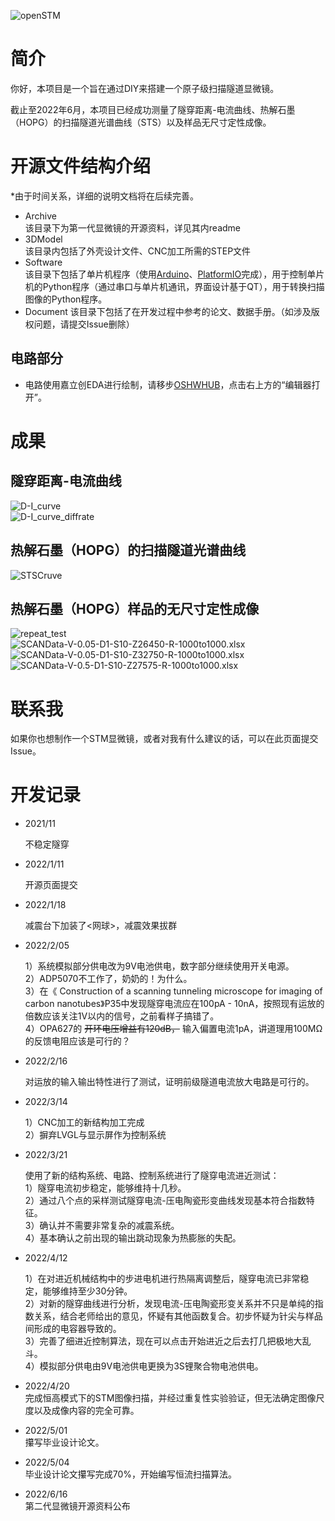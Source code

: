 ![openSTM](Archive/openSTM.jpg)

# 简介

你好，本项目是一个旨在通过DIY来搭建一个原子级扫描隧道显微镜。  

截止至2022年6月，本项目已经成功测量了隧穿距离-电流曲线、热解石墨（HOPG）的扫描隧道光谱曲线（STS）以及样品无尺寸定性成像。  


# 开源文件结构介绍

*由于时间关系，详细的说明文档将在后续完善。  

- Archive  
  该目录下为第一代显微镜的开源资料，详见其内readme  
- 3DModel  
  该目录内包括了外壳设计文件、CNC加工所需的STEP文件  
- Software  
  该目录下包括了单片机程序（使用[Arduino](https://www.arduino.cc/)、[PlatformIO](https://platformio.org/)完成），用于控制单片机的Python程序（通过串口与单片机通讯，界面设计基于QT），用于转换扫描图像的Python程序。
- Document
  该目录下包括了在开发过程中参考的论文、数据手册。（如涉及版权问题，请提交Issue删除）

## 电路部分
- 电路使用嘉立创EDA进行绘制，请移步[OSHWHUB](https://oshwhub.com/Dimsmary/4ieRpV8S00kGn1MTpsc4MyZat8MwQPzn)，点击右上方的“编辑器打开”。

# 成果
## 隧穿距离-电流曲线
![D-I_curve](readme_image/D-I_curve.png)  
![D-I_curve_diffrate](readme_image/D-I_curve_diffrate.png)  

## 热解石墨（HOPG）的扫描隧道光谱曲线
![STSCruve](readme_image/STSCruve.png)

## 热解石墨（HOPG）样品的无尺寸定性成像
![repeat_test](readme_image/repeat_test.png)  
![SCANData-V-0.05-D1-S10-Z26450-R-1000to1000.xlsx](readme_image/SCANData-V-0.05-D1-S10-Z26450-R-1000to1000.xlsx.bmp)  
![SCANData-V-0.05-D1-S10-Z32750-R-1000to1000.xlsx](readme_image/SCANData-V-0.05-D1-S10-Z32750-R-1000to1000.xlsx.bmp)  
![SCANData-V-0.5-D1-S10-Z27575-R-1000to1000.xlsx](readme_image/SCANData-V-0.5-D1-S10-Z27575-R-1000to1000.xlsx.bmp)  


# 联系我

  如果你也想制作一个STM显微镜，或者对我有什么建议的话，可以在此页面提交Issue。

# 开发记录

- 2021/11

  不稳定隧穿

- 2022/1/11

  开源页面提交

- 2022/1/18

  减震台下加装了<网球>，减震效果拔群

- 2022/2/05

  1）系统模拟部分供电改为9V电池供电，数字部分继续使用开关电源。  
  2）ADP5070不工作了，奶奶的！为什么。  
  3）在《 Construction of a scanning tunneling microscope for imaging of carbon nanotubes》P35中发现隧穿电流应在100pA - 10nA，按照现有运放的倍数应该关注1V以内的信号，之前看样子搞错了。  
  4）OPA627的 ~~开环电压增益有120dB，~~ 输入偏置电流1pA，讲道理用100MΩ的反馈电阻应该是可行的？  

- 2022/2/16  

  对运放的输入输出特性进行了测试，证明前级隧道电流放大电路是可行的。
    
- 2022/3/14  

  1）CNC加工的新结构加工完成  
  2）摒弃LVGL与显示屏作为控制系统  

- 2022/3/21  
  
  使用了新的结构系统、电路、控制系统进行了隧穿电流进近测试：  
  1）隧穿电流初步稳定，能够维持十几秒。  
  2）通过八个点的采样测试隧穿电流-压电陶瓷形变曲线发现基本符合指数特征。  
  3）确认并不需要非常复杂的减震系统。  
  4）基本确认之前出现的输出跳动现象为热膨胀的失配。

- 2022/4/12  

  1）在对进近机械结构中的步进电机进行热隔离调整后，隧穿电流已非常稳定，能够维持至少30分钟。  
  2）对新的隧穿曲线进行分析，发现电流-压电陶瓷形变关系并不只是单纯的指数关系，结合老师给出的意见，怀疑有其他函数复合。初步怀疑为针尖与样品间形成的电容器导致的。  
  3）完善了细进近控制算法，现在可以点击开始进近之后去打几把极地大乱斗。  
  4）模拟部分供电由9V电池供电更换为3S锂聚合物电池供电。
  
- 2022/4/20  
  完成恒高模式下的STM图像扫描，并经过重复性实验验证，但无法确定图像尺度以及成像内容的完全可靠。

- 2022/5/01  
  攥写毕业设计论文。

- 2022/5/04  
  毕业设计论文攥写完成70%，开始编写恒流扫描算法。  

- 2022/6/16  
  第二代显微镜开源资料公布  
  
  